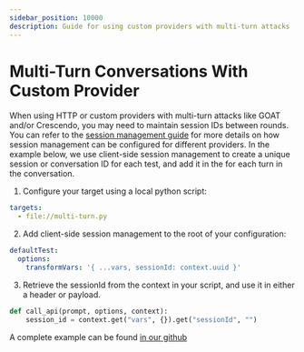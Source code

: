 ```yaml
---
sidebar_position: 10000
description: Guide for using custom providers with multi-turn attacks
---
```


# Multi-Turn Conversations With Custom Provider

When using HTTP or custom providers with multi-turn attacks like GOAT and/or Crescendo, you may need to maintain session IDs between rounds.  You can refer to the [session management guide](/docs/providers/http/#session-management) for more details on how session management can be configured for different providers.  In the example below, we use client-side session management to create a unique session or conversation ID for each test, and add it in the for each turn in the conversation.  

1.  Configure your target using a local python script:

```yaml
targets:
  - file://multi-turn.py
```

2.  Add client-side session management to the root of your configuration:

```yaml
defaultTest:
  options:
    transformVars: '{ ...vars, sessionId: context.uuid }'
```

3.  Retrieve the sessionId from the context in your script, and use it in either a header or payload.

```python
def call_api(prompt, options, context):
    session_id = context.get("vars", {}).get("sessionId", "")
```

A complete example can be found [in our github](https://github.com/promptfoo/promptfoo/tree/main/examples/custom-pr)